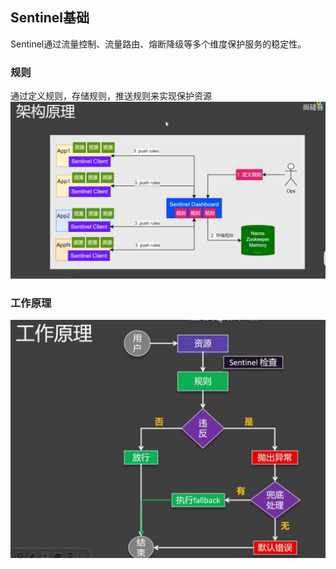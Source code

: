 ## Sentinel基础
Sentinel通过流量控制、流量路由、熔断降级等多个维度保护服务的稳定性。


### 规则
通过定义规则，存储规则，推送规则来实现保护资源
![](./images/cloud-30-01.png)

### 工作原理
![](./images/cloud-30-02.png)
